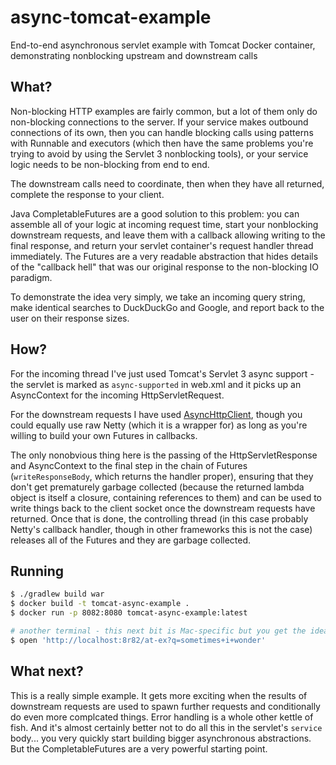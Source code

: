 # async-tomcat-example

End-to-end asynchronous servlet example with Tomcat Docker container, demonstrating nonblocking upstream and downstream calls

## What?

Non-blocking HTTP examples are fairly common, but a lot of them only do non-blocking connections to the server. If your service makes outbound connections of its own, then you can handle blocking calls using patterns with Runnable and executors (which then have the same problems you're trying to avoid by using the Servlet 3 nonblocking tools), or your service logic needs to be non-blocking from end to end.

The downstream calls need to coordinate, then when they have all returned, complete the response to your client.

Java CompletableFutures are a good solution to this problem: you can assemble all of your logic at incoming request time, start your nonblocking downstream requests, and leave them with a callback allowing writing to the final response, and return your servlet container's request handler thread immediately. The Futures are a very readable abstraction that hides details of the "callback hell" that was our original response to the non-blocking IO paradigm.

To demonstrate the idea very simply, we take an incoming query string, make identical searches to DuckDuckGo and Google, and report back to the user on their response sizes.

## How?

For the incoming thread I've just used Tomcat's Servlet 3 async support - the servlet is marked as `async-supported` in web.xml and it picks up an AsyncContext for the incoming HttpServletRequest.

For the downstream requests I have used [AsyncHttpClient](https://github.com/AsyncHttpClient/async-http-client), though you could equally use raw Netty (which it is a wrapper for) as long as you're willing to build your own Futures in callbacks.

The only nonobvious thing here is the passing of the HttpServletResponse and AsyncContext to the final step in the chain of Futures (`writeResponseBody`, which returns the handler proper), ensuring that they don't get prematurely garbage collected (because the returned lambda object is itself a closure, containing references to them) and can be used to write things back to the client socket once the downstream requests have returned. Once that is done, the controlling thread (in this case probably Netty's callback handler, though in other frameworks this is not the case) releases all of the Futures and they are garbage collected.

## Running

```bash
$ ./gradlew build war
$ docker build -t tomcat-async-example .
$ docker run -p 8082:8080 tomcat-async-example:latest

# another terminal - this next bit is Mac-specific but you get the idea
$ open 'http://localhost:8r82/at-ex?q=sometimes+i+wonder'
```

## What next?

This is a really simple example. It gets more exciting when the results of downstream requests are used to spawn further requests and conditionally do even more complcated things. Error handling is a whole other kettle of fish. And it's almost certainly better not to do all this in the servlet's `service` body... you very quickly start building bigger asynchronous abstractions. But the CompletableFutures are a very powerful starting point.
